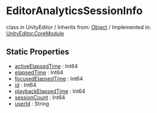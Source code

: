 # EditorAnalyticsSessionInfo
class in UnityEditor
 / Inherits from: <a href="https://docs.unity3d.com/6000.0/Documentation/ScriptReference/Object.html">Object</a> / Implemented in: <a href="https://docs.unity3d.com/6000.0/Documentation/ScriptReference/UnityEditor.CoreModule.html">UnityEditor.CoreModule</a>

## Static Properties
- <a href="https://docs.unity3d.com/6000.0/Documentation/ScriptReference/EditorAnalyticsSessionInfo-activeElapsedTime.html">activeElapsedTime</a> : Int64
- <a href="https://docs.unity3d.com/6000.0/Documentation/ScriptReference/EditorAnalyticsSessionInfo-elapsedTime.html">elapsedTime</a> : Int64
- <a href="https://docs.unity3d.com/6000.0/Documentation/ScriptReference/EditorAnalyticsSessionInfo-focusedElapsedTime.html">focusedElapsedTime</a> : Int64
- <a href="https://docs.unity3d.com/6000.0/Documentation/ScriptReference/EditorAnalyticsSessionInfo-id.html">id</a> : Int64
- <a href="https://docs.unity3d.com/6000.0/Documentation/ScriptReference/EditorAnalyticsSessionInfo-playbackElapsedTime.html">playbackElapsedTime</a> : Int64
- <a href="https://docs.unity3d.com/6000.0/Documentation/ScriptReference/EditorAnalyticsSessionInfo-sessionCount.html">sessionCount</a> : Int64
- <a href="https://docs.unity3d.com/6000.0/Documentation/ScriptReference/EditorAnalyticsSessionInfo-userId.html">userId</a> : String
